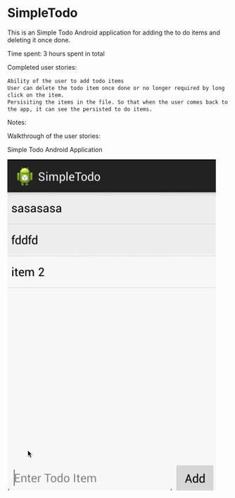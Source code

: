 SimpleTodo
==========

This is an Simple Todo Android application for adding the to do items and deleting it once done.

Time spent: 3 hours spent in total

Completed user stories:

    Ability of the user to add todo items
    User can delete the todo item once done or no longer required by long click on the item.
    Persisiting the items in the file. So that when the user comes back to the app, it can see the persisted to do items.

Notes:

Walkthrough of the user stories:

Simple Todo Android Application

![Video Walkthrough](todo.gif)
